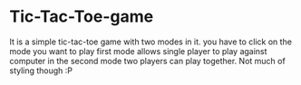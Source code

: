 # Tic-Tac-Toe-game
It is a simple tic-tac-toe game with two modes in it.
you have to click on the mode you want to play
first mode allows single player to play against computer in the second mode two players can play together.
Not much of styling though :P
